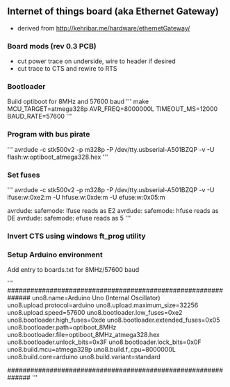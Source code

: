 ## Internet of things board (aka Ethernet Gateway)

- derived from http://kehribar.me/hardware/ethernetGateway/

### Board mods (rev 0.3 PCB)

- cut power trace on underside, wire to header if desired
- cut trace to CTS and rewire to RTS

### Bootloader

Build optiboot for 8MHz and 57600 baud
'''
make MCU_TARGET=atmega328p AVR_FREQ=8000000L TIMEOUT_MS=12000 BAUD_RATE=57600
'''

### Program with bus pirate
'''
avrdude -c stk500v2 -p m328p -P /dev/tty.usbserial-A501BZQP -v -U flash:w:optiboot_atmega328.hex 
'''

### Set fuses
'''
avrdude -c stk500v2 -p m328p -P /dev/tty.usbserial-A501BZQP -v -U lfuse:w:0xe2:m -U hfuse:w:0xde:m -U efuse:w:0x05:m


avrdude: safemode: lfuse reads as E2
avrdude: safemode: hfuse reads as DE
avrdude: safemode: efuse reads as 5
'''


### Invert CTS using windows ft_prog utility


### Setup Arduino environment
Add entry to boards.txt for 8MHz/57600 baud

'''
##############################################################
uno8.name=Arduino Uno (Internal Oscillator)
uno8.upload.protocol=arduino
uno8.upload.maximum_size=32256
uno8.upload.speed=57600
uno8.bootloader.low_fuses=0xe2
uno8.bootloader.high_fuses=0xde
uno8.bootloader.extended_fuses=0x05
uno8.bootloader.path=optiboot_8MHz
uno8.bootloader.file=optiboot_8MHz_atmega328.hex
uno8.bootloader.unlock_bits=0x3F
uno8.bootloader.lock_bits=0x0F
uno8.build.mcu=atmega328p
uno8.build.f_cpu=8000000L
uno8.build.core=arduino
uno8.build.variant=standard

##############################################################
'''
